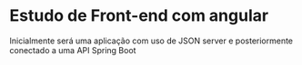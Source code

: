# Estudo de Front-end com angular
Inicialmente será uma aplicação com uso de JSON server e posteriormente conectado a uma API Spring Boot
